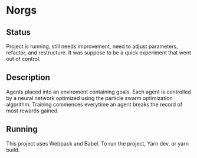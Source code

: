 # Norgs

## Status

Project is running, still needs improvement, need to adjust parameters, refactor, and restructure.
It was suppose to be a quick experiment that went out of control.

## Description

Agents placed into an enviroment containing goals. Each agent is controlled by a neural network optimized using the particle swarm optimization algorithm. Training commences everytime an agent breaks the record of most rewards gained.

## Running

This project uses Webpack and Babel. To run the project, Yarn dev, or yarn build.
